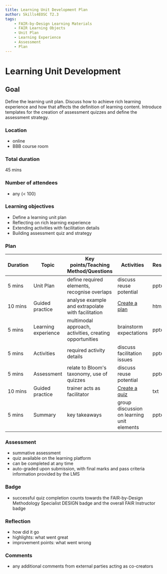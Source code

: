 ```yaml
---
title: Learning Unit Development Plan
author: Skills4EOSC T2.3
tags: 
    - FAIR-by-Design Learning Materials
    - FAIR Learning Objects
    - Unit Plan
    - Learning Experience
    - Assessment
    - Plan
---
```


# Learning Unit Development

## Goal

Define the learning unit plan. Discuss how to achieve rich learning experience and how that affects the definition of learning content. Introduce templates for the creation of assessment quizzes and define the assessment strategy.

### Location

- online
- BBB course room

### Total duration

45 mins

### Number of attendees

- any (< 100)

### Learning objectives

- Define a learning unit plan
- Reflecting on rich learning experience
- Extending activities with facilitation details
- Building assessment quiz and strategy

### Plan

| **Duration** | **Topic**           | **Key points/Teaching Method/Questions**                | **Activities**                                                                               | **Resources** |
|--------------|---------------------|---------------------------------------------------------|----------------------------------------------------------------------------------------------|---------------|
| 5 mins       | Unit Plan           | define required elements, recognise overlaps            | discuss reuse potential                                                                      | pptx          |
| 10 mins      | Guided practice     | analyse example and extrapolate with facilitation       |   [Create a plan](./Activities/Defining_a_plan.md)                                                                                           | html          |
| 5 mins       | Learning experience | multimodal approach, activities, creating opportunities | brainstorm expectations                                                                      | pptx          |
| 5 mins       | Activities          | required activity details                               | discuss facilitation issues                                                                  | pptx          |
| 5 mins       | Assessment          | relate to Bloom's taxonomy, use of quizzes              | discuss reuse potential                                                                      | pptx          |
| 10 mins      | Guided practice     | trainer acts as facilitator                             | [Create a quiz](./Activities/Defining_a_quiz.md) | txt           |
| 5 mins       | Summary             | key takeaways                                           | group discussion on learning unit elements                                                   | pptx          |

### Assessment

- summative assessment
- quiz available on the learning platform
- can be completed at any time
- auto-graded upon submission, with final marks and pass criteria information provided by the LMS

### Badge

- successful quiz completion counts towards the FAIR-by-Design Methodology Specialist DESIGN badge and the overall FAIR Instructor badge

### Reflection

- how did it go
- highlights: what went great
- improvement points: what went wrong

### Comments

- any additional comments from external parties acting as co-creators